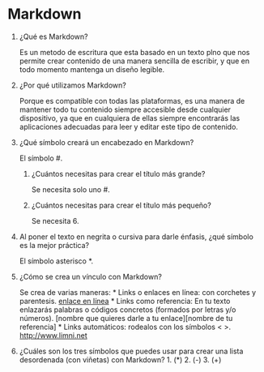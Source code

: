 # Markdown
1. ¿Qué es Markdown?

   Es un metodo de escritura que esta basado en un texto plno que nos permite crear contenido de una manera sencilla de escribir, y que en todo momento mantenga un diseño legible.
3. ¿Por qué utilizamos Markdown?

   Porque es compatible con todas las plataformas,  es una manera de mantener todo tu contenido siempre accesible desde cualquier dispositivo, ya que en cualquiera de ellas           siempre encontrarás las aplicaciones adecuadas para leer y editar este tipo de contenido.
  
  5. ¿Qué símbolo creará un encabezado en Markdown?
  
      El símbolo #.
       
      1. ¿Cuántos necesitas para crear el título más grande?
         
          Se necesita solo uno #.
       
      2. ¿Cuántos necesitas para crear el título más pequeño?
          
          Se necesita 6.
  
  6. Al poner el texto en negrita o cursiva para darle énfasis, ¿qué símbolo es la mejor práctica?

     El símbolo asterisco *.
  
  8. ¿Cómo se crea un vínculo con Markdown?

     Se crea de varias maneras:
    * Links o enlaces en línea: con corchetes y parentesis. [enlace en línea](http://www.limni.net)
    * Links como referencia: En tu texto enlazarás palabras o códigos concretos (formados por letras y/o números). [nombre que quieres darle a tu enlace][nombre de tu referencia]
    * Links automáticos: rodealos con los símbolos < >. <http://www.limni.net>

  
  10. ¿Cuáles son los tres símbolos que puedes usar para crear una lista desordenada (con viñetas) con Markdown?
     1. (*)
     2. (-)
     3. (+)
